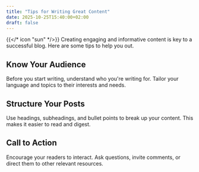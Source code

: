 ```yaml
---
title: "Tips for Writing Great Content"
date: 2025-10-25T15:40:00+02:00
draft: false
---
```

{{</* icon "sun" */>}}
Creating engaging and informative content is key to a successful blog. Here are some tips to help you out.

## Know Your Audience

Before you start writing, understand who you're writing for. Tailor your language and topics to their interests and needs.

## Structure Your Posts

Use headings, subheadings, and bullet points to break up your content. This makes it easier to read and digest.

## Call to Action

Encourage your readers to interact. Ask questions, invite comments, or direct them to other relevant resources.
